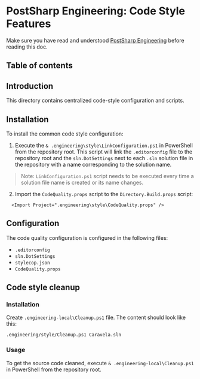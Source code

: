 # PostSharp Engineering: Code Style Features

Make sure you have read and understood [PostSharp Engineering](../README.md) before reading this doc.

## Table of contents

## Introduction

This directory contains centralized code-style configuration and scripts.

## Installation

To install the common code style configuration:

1. Execute the `& .engineering\style\LinkConfiguration.ps1` in PowerShell from the repository root. This script will link the `.editorconfig` file to the repository root and the `sln.DotSettings` next to each `.sln` solution file in the repository with a name corresponding to the solution name.

> Note: `LinkConfiguration.ps1` script needs to be executed every time a solution file name is created or its name changes.

2. Import the `CodeQuality.props` script to the `Directory.Build.props` script:

```
  <Import Project=".engineering\style\CodeQuality.props" />
```

## Configuration

The code quality configuration is configured in the following files:

- `.editorconfig`
- `sln.DotSettings`
- `stylecop.json`
- `CodeQuality.props`

## Code style cleanup

### Installation

Create `.engineering-local\Cleanup.ps1` file. The content should look like this:

```
.engineering/style/Cleanup.ps1 Caravela.sln
```

### Usage

To get the source code cleaned, execute `& .engineering-local\Cleanup.ps1` in PowerShell from the repository root.